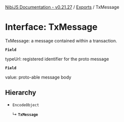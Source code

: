 [NibiJS Documentation - v0.21.27](../intro.md) / [Exports](../modules.md) / TxMessage

# Interface: TxMessage

TxMessage: a message contained within a transaction.

**`Field`**

typeUrl: registered identifier for the proto message

**`Field`**

value: proto-able message body

## Hierarchy

- `EncodeObject`

  ↳ **`TxMessage`**
